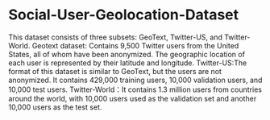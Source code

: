 # Social-User-Geolocation-Dataset
This dataset consists of three subsets: GeoText, Twitter-US, and Twitter-World.
Geotext dataset: Contains 9,500 Twitter users from the United States, all of whom have been anonymized. The geographic location of each user is represented by their latitude and longitude.
Twitter-US:The format of this dataset is similar to GeoText, but the users are not anonymized. It contains 429,000 training users, 10,000 validation users, and 10,000 test users.
Twitter-World：It contains 1.3 million users from countries around the world, with 10,000 users used as the validation set and another 10,000 users as the test set.
